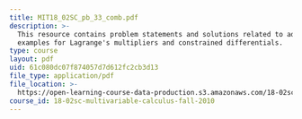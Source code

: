 ```yaml
---
title: MIT18_02SC_pb_33_comb.pdf
description: >-
  This resource contains problem statements and solutions related to advanced
  examples for Lagrange's multipliers and constrained differentials.
type: course
layout: pdf
uid: 61c080dc07f874057d7d612fc2cb3d13
file_type: application/pdf
file_location: >-
  https://open-learning-course-data-production.s3.amazonaws.com/18-02sc-multivariable-calculus-fall-2010/61c080dc07f874057d7d612fc2cb3d13_MIT18_02SC_pb_33_comb.pdf
course_id: 18-02sc-multivariable-calculus-fall-2010
---
```

